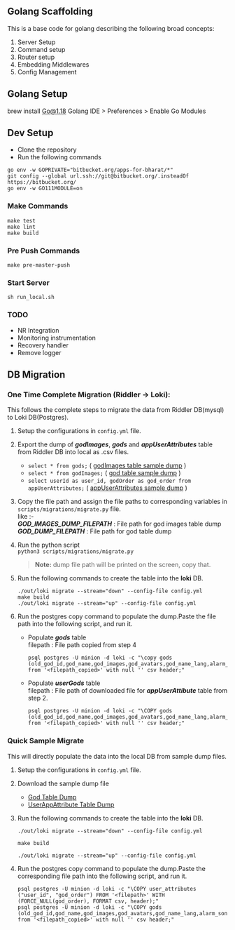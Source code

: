 ## Golang Scaffolding

This is a base code for golang describing the following broad concepts:

1. Server Setup
2. Command setup
3. Router setup
4. Embedding Middlewares
5. Config Management

## Golang Setup
brew install Go@1.18
Golang IDE > Preferences > Enable Go Modules

## Dev Setup
- Clone the repository
- Run the following commands
```
go env -w GOPRIVATE="bitbucket.org/apps-for-bharat/*"
git config --global url.ssh://git@bitbucket.org/.insteadOf https://bitbucket.org/
go env -w GO111MODULE=on
```

### Make Commands
```
make test
make lint
make build

```

### Pre Push Commands

```
make pre-master-push
```

### Start Server
```
sh run_local.sh
```

### TODO
- NR Integration
- Monitoring instrumentation
- Recovery handler
- Remove logger

##  DB Migration
### One Time Complete Migration (Riddler -> Loki):
This follows the complete steps to migrate the data from Riddler DB(mysql) to Loki DB(Postgres).

1. Setup the configurations in ```config.yml```  file.  

2. Export the dump of ***godImages***, ***gods*** and ***appUserAttributes*** table from Riddler DB into  local as .csv files.  

	* ```select * from gods;``` ( [godImages table sample dump](https://drive.google.com/file/d/1CXEKBa4q9qhEGrwwfK44Aa1jkNZU3Ywp/view?usp=sharing) )  
	* ```select * from godImages;``` ( [god table sample dump](https://drive.google.com/file/d/1CXEKBa4q9qhEGrwwfK44Aa1jkNZU3Ywp/view?usp=sharing) )  
	* ```select userId as user_id, godOrder as god_order from appUserAttributes;``` ( [appUserAttributes sample dump](https://drive.google.com/file/d/1vdJvdNXWIcDTumYnKcyvWyIQZFp4aNLh/view?usp=sharing) )  

3. Copy the file path and assign the file paths to corresponding variables in ```scripts/migrations/migrate.py``` file.  
	like :-  
	***GOD_IMAGES_DUMP_FILEPATH*** : File path for god images table dump  
	***GOD_DUMP_FILEPATH*** : File path for god table dump  

4. Run the python script  
    ```python3 scripts/migrations/migrate.py```   
    > **Note:** dump file path will be printed on the screen, copy that.  

5. Run the following commands to create the table into the **loki** DB.  
	```
	./out/loki migrate --stream="down" --config-file config.yml
	make build
	./out/loki migrate --stream="up" --config-file config.yml
	```

6. Run the postgres copy command to populate the dump.Paste the file path into the following script, and run it.  
	* Populate ***gods*** table  
		filepath : File path copied from step 4
		```
		psql postgres -U minion -d loki -c "\copy gods (old_god_id,god_name,god_images,god_avatars,god_name_lang,alarm_song_id,position,is_active,default_god,user_id,is_user_uploaded,created_at,updated_at) from '<filepath_copied>' with null '' csv header;"
		```
	* Populate ***userGods*** table  
		filepath : File path of downloaded file for ***appUserAttibute*** table from step 2. 
		```
		psql postgres -U minion -d loki -c "\COPY gods (old_god_id,god_name,god_images,god_avatars,god_name_lang,alarm_song_id,position,is_active,default_god,user_id,is_user_uploaded,created_at,updated_at) from '<filepath_copied>' with null '' csv header;"
		```

### Quick Sample Migrate
This will directly populate the data into the local DB from sample dump files.  

1. Setup the configurations in ```config.yml```  file.  

2. Download the sample dump file  
	* [God Table Dump](https://drive.google.com/file/d/1oVi8ylci0EnBFjeBGHFYRpW9dF8rmBYa/view?usp=sharing)
	* [UserAppAttribute Table Dump](https://drive.google.com/file/d/1oVi8ylci0EnBFjeBGHFYRpW9dF8rmBYa/view?usp=sharing)

3.  Run the following commands to create the table into the **loki** DB.  
	```
	./out/loki migrate --stream="down" --config-file config.yml
	
	make build
	
	./out/loki migrate --stream="up" --config-file config.yml
	```

4. Run the postgres copy command to populate the dump.Paste the corresponding file path into the following script, and run it.  

	```
	psql postgres -U minion -d loki -c "\COPY user_attributes ("user_id", "god_order") FROM '<filepath>' WITH (FORCE_NULL(god_order), FORMAT csv, header);"
	psql postgres -U minion -d loki -c "\COPY gods (old_god_id,god_name,god_images,god_avatars,god_name_lang,alarm_song_id,position,is_active,default_god,user_id,is_user_uploaded,created_at,updated_at) from '<filepath_copied>' with null '' csv header;"
    ```
